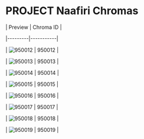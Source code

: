 # PROJECT Naafiri Chromas


| Preview | Chroma ID |

|---------|-----------|

| ![950012](https://raw.communitydragon.org/latest/plugins/rcp-be-lol-game-data/global/default/v1/champion-chroma-images/950/950012.png) | 950012 |

| ![950013](https://raw.communitydragon.org/latest/plugins/rcp-be-lol-game-data/global/default/v1/champion-chroma-images/950/950013.png) | 950013 |

| ![950014](https://raw.communitydragon.org/latest/plugins/rcp-be-lol-game-data/global/default/v1/champion-chroma-images/950/950014.png) | 950014 |

| ![950015](https://raw.communitydragon.org/latest/plugins/rcp-be-lol-game-data/global/default/v1/champion-chroma-images/950/950015.png) | 950015 |

| ![950016](https://raw.communitydragon.org/latest/plugins/rcp-be-lol-game-data/global/default/v1/champion-chroma-images/950/950016.png) | 950016 |

| ![950017](https://raw.communitydragon.org/latest/plugins/rcp-be-lol-game-data/global/default/v1/champion-chroma-images/950/950017.png) | 950017 |

| ![950018](https://raw.communitydragon.org/latest/plugins/rcp-be-lol-game-data/global/default/v1/champion-chroma-images/950/950018.png) | 950018 |

| ![950019](https://raw.communitydragon.org/latest/plugins/rcp-be-lol-game-data/global/default/v1/champion-chroma-images/950/950019.png) | 950019 |